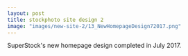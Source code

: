 ```yaml
---
layout: post
title: stockphoto site design 2
image: "images/new-site-2/13_NewHomepageDesign72017.png"
---
```

SuperStock's new homepage design completed in July 2017.